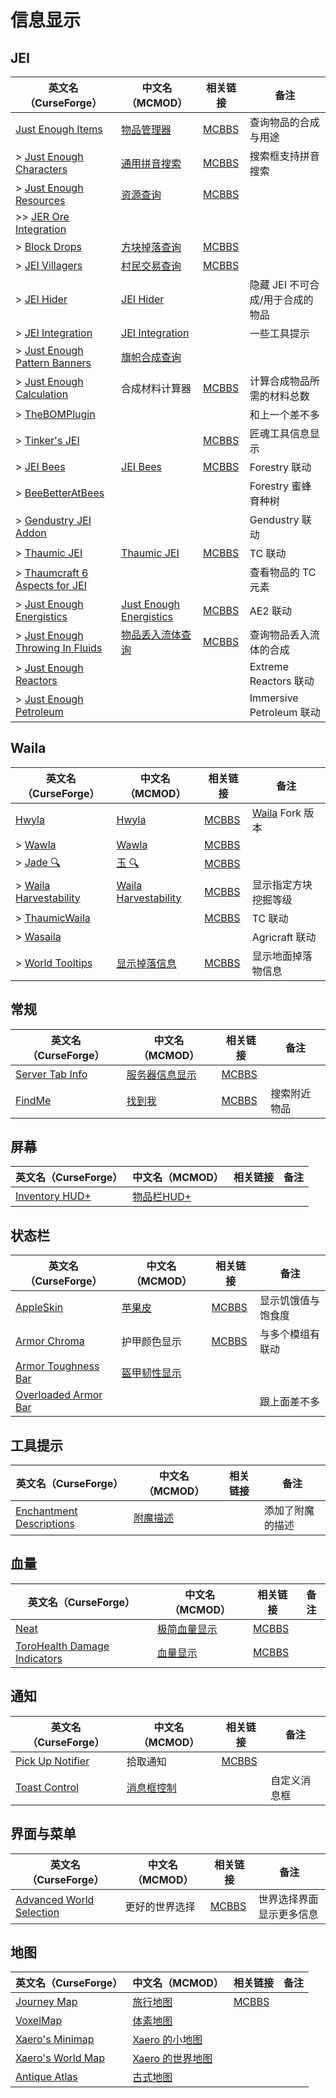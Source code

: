 # 信息显示

## JEI

| 英文名（CurseForge）                                                                                        | 中文名（MCMOD）                                                 | 相关链接                                              | 备注                             |
| ----------------------------------------------------------------------------------------------------------- | --------------------------------------------------------------- | ----------------------------------------------------- | -------------------------------- |
| [Just Enough Items](https://www.curseforge.com/minecraft/mc-mods/jei)                                       | [物品管理器](https://www.mcmod.cn/class/459.html)               | [MCBBS](https://www.mcbbs.net/thread-660463-1-1.html) | 查询物品的合成与用途             |
| > [Just Enough Characters](https://www.curseforge.com/minecraft/mc-mods/just-enough-characters)             | [通用拼音搜索](https://www.mcmod.cn/class/840.html)             | [MCBBS](https://www.mcbbs.net/thread-639271-1-1.html) | 搜索框支持拼音搜索               |
| > [Just Enough Resources](https://www.curseforge.com/minecraft/mc-mods/just-enough-resources-jer)           | [资源查询](https://www.mcmod.cn/class/855.html)                 | [MCBBS](https://www.mcbbs.net/thread-808282-1-1.html) |                                  |
| >> [JER Ore Integration](https://www.curseforge.com/minecraft/mc-mods/jer-ore-integration)                  |                                                                 |                                                       |                                  |
| > [Block Drops](https://www.curseforge.com/minecraft/mc-mods/block-drops-jei-addon)                         | [方块掉落查询](https://www.mcmod.cn/class/997.html)             | [MCBBS](https://www.mcbbs.net/thread-626795-1-1.html) |                                  |
| > [JEI Villagers](https://www.curseforge.com/minecraft/mc-mods/jei-villagers)                               | [村民交易查询](https://www.mcmod.cn/class/2143.html)            | [MCBBS](https://www.mcbbs.net/thread-772483-1-1.html) |                                  |
| > [JEI Hider](https://www.curseforge.com/minecraft/mc-mods/jei-hider)                                       | [JEI Hider](https://www.mcmod.cn/class/1754.html)               |                                                       | 隐藏 JEI 不可合成/用于合成的物品 |
| > [JEI Integration](https://www.curseforge.com/minecraft/mc-mods/jei-integration)                           | [JEI Integration](https://www.mcmod.cn/class/2077.html)         |                                                       | 一些工具提示                     |
| > [Just Enough Pattern Banners](https://www.curseforge.com/minecraft/mc-mods/just-enough-pattern-banners)   | [旗帜合成查询](https://www.mcmod.cn/class/1273.html)            |                                                       |                                  |
| > [Just Enough Calculation](https://www.curseforge.com/minecraft/mc-mods/just-enough-calculation)           | 合成材料计算器                                                  | [MCBBS](https://www.mcbbs.net/thread-561503-1-1.html) | 计算合成物品所需的材料总数       |
| > [TheBOMPlugin](https://www.curseforge.com/minecraft/mc-mods/thebomplugin)                                 |                                                                 |                                                       | 和上一个差不多                   |
| > [Tinker's JEI](https://www.curseforge.com/minecraft/mc-mods/tinkers-jei)                                  |                                                                 | [MCBBS](https://www.mcbbs.net/thread-790828-1-1.html) | 匠魂工具信息显示                 |
| > [JEI Bees](https://www.curseforge.com/minecraft/mc-mods/jei-bees)                                         | [JEI Bees](https://www.mcmod.cn/class/805.html)                 | [MCBBS](https://www.mcbbs.net/thread-819609-1-1.html) | Forestry 联动                    |
| > [BeeBetterAtBees](https://www.curseforge.com/minecraft/mc-mods/beebetteratbees)                           |                                                                 |                                                       | Forestry 蜜蜂育种树              |
| > [Gendustry JEI Addon](https://www.curseforge.com/minecraft/mc-mods/gendustry-jei-addon)                   |                                                                 |                                                       | Gendustry 联动                   |
| > [Thaumic JEI](https://www.curseforge.com/minecraft/mc-mods/thaumic-jei)                                   | [Thaumic JEI](https://www.mcmod.cn/class/1008.html)             | [MCBBS](https://www.mcbbs.net/thread-776834-1-1.html) | TC 联动                          |
| > [Thaumcraft 6 Aspects for JEI](https://www.curseforge.com/minecraft/mc-mods/thaumcraft-6-aspects-for-jei) |                                                                 |                                                       | 查看物品的 TC 元素               |
| > [Just Enough Energistics](https://www.curseforge.com/minecraft/mc-mods/just-enough-energistics-jee)       | [Just Enough Energistics](https://www.mcmod.cn/class/1537.html) | [MCBBS](https://www.mcbbs.net/thread-936541-1-1.html) | AE2 联动                         |
| > [Just Enough Throwing In Fluids](https://www.curseforge.com/minecraft/mc-mods/jetif)                      | [物品丢入流体查询](https://www.mcmod.cn/class/2094.html)        | [MCBBS](https://www.mcbbs.net/thread-832797-1-1.html) | 查询物品丢入流体的合成           |
| > [Just Enough Reactors](https://www.curseforge.com/minecraft/mc-mods/just-enough-reactors)                 |                                                                 |                                                       | Extreme Reactors 联动            |
| > [Just Enough Petroleum](https://www.curseforge.com/minecraft/mc-mods/just-enough-petroleum)               |                                                                 |                                                       | Immersive Petroleum 联动         |

## Waila

| 英文名（CurseForge）                                                                        | 中文名（MCMOD）                                             | 相关链接                                              | 备注                                                                  |
| ------------------------------------------------------------------------------------------- | ----------------------------------------------------------- | ----------------------------------------------------- | --------------------------------------------------------------------- |
| [Hwyla](https://www.curseforge.com/minecraft/mc-mods/hwyla)                                 | [Hwyla](https://www.mcmod.cn/class/668.html)                | [MCBBS](https://www.mcbbs.net/thread-648893-1-1.html) | [Waila](https://www.curseforge.com/minecraft/mc-mods/waila) Fork 版本 |
| > [Wawla](https://www.curseforge.com/minecraft/mc-mods/wawla-what-are-we-looking-at)        | [Wawla](https://www.mcmod.cn/class/1201.html)               | [MCBBS](https://www.mcbbs.net/thread-565866-1-1.html) |                                                                       |
| > [Jade 🔍](https://www.curseforge.com/minecraft/mc-mods/jade)                               | [玉 🔍](https://www.mcmod.cn/class/3482.html)                | [MCBBS](https://www.mcbbs.net/thread-874937-1-1.html) |                                                                       |
| > [Waila Harvestability](https://www.curseforge.com/minecraft/mc-mods/waila-harvestability) | [Waila Harvestability](https://www.mcmod.cn/class/666.html) | [MCBBS](https://www.mcbbs.net/thread-608318-1-1.html) | 显示指定方块挖掘等级                                                  |
| > [ThaumicWaila](https://www.curseforge.com/minecraft/mc-mods/thaumicwaila)                 |                                                             | [MCBBS](https://www.mcbbs.net/thread-960544-1-1.html) | TC 联动                                                               |
| > [Wasaila](https://www.curseforge.com/minecraft/mc-mods/wasaila)                           |                                                             |                                                       | Agricraft 联动                                                        |
| > [World Tooltips](https://www.curseforge.com/minecraft/mc-mods/world-tooltips)             | [显示掉落信息](https://www.mcmod.cn/class/2682.html)        | [MCBBS](https://www.mcbbs.net/thread-678452-1-1.html) | 显示地面掉落物信息                                                    |

## 常规

| 英文名（CurseForge）                                                            | 中文名（MCMOD）                                        | 相关链接                                              | 备注         |
| ------------------------------------------------------------------------------- | ------------------------------------------------------ | ----------------------------------------------------- | ------------ |
| [Server Tab Info](https://www.curseforge.com/minecraft/mc-mods/server-tab-info) | [服务器信息显示](https://www.mcmod.cn/class/2717.html) | [MCBBS](https://www.mcbbs.net/thread-790756-1-1.html) |              |
| [FindMe](https://www.curseforge.com/minecraft/mc-mods/findme)                   | [找到我](https://www.mcmod.cn/class/2156.html)         | [MCBBS](https://www.mcbbs.net/thread-790741-1-1.html) | 搜索附近物品 |

## 屏幕

| 英文名（CurseForge）                                                               | 中文名（MCMOD）                                    | 相关链接 | 备注 |
| ---------------------------------------------------------------------------------- | -------------------------------------------------- | -------- | ---- |
| [Inventory HUD+](https://www.curseforge.com/minecraft/mc-mods/inventory-hud-forge) | [物品栏HUD+](https://www.mcmod.cn/class/3395.html) |          |      |

## 状态栏

| 英文名（CurseForge）                                                                      | 中文名（MCMOD）                                      | 相关链接                                              | 备注               |
| ----------------------------------------------------------------------------------------- | ---------------------------------------------------- | ----------------------------------------------------- | ------------------ |
| [AppleSkin](https://www.curseforge.com/minecraft/mc-mods/appleskin)                       | [苹果皮](https://www.mcmod.cn/class/744.html)        | [MCBBS](https://www.mcbbs.net/thread-808144-1-1.html) | 显示饥饿值与饱食度 |
| [Armor Chroma](https://www.curseforge.com/minecraft/mc-mods/armor-chroma)                 | 护甲颜色显示                                         | [MCBBS](https://www.mcbbs.net/thread-772358-1-1.html) | 与多个模组有联动   |
| [Armor Toughness Bar](https://www.curseforge.com/minecraft/mc-mods/armor-toughness-bar)   | [盔甲韧性显示](https://www.mcmod.cn/class/2964.html) |                                                       |                    |
| [Overloaded Armor Bar](https://www.curseforge.com/minecraft/mc-mods/overloaded-armor-bar) |                                                      |                                                       | 跟上面差不多       |

## 工具提示

| 英文名（CurseForge）                                                                              | 中文名（MCMOD）                                  | 相关链接 | 备注             |
| ------------------------------------------------------------------------------------------------- | ------------------------------------------------ | -------- | ---------------- |
| [Enchantment Descriptions](https://www.curseforge.com/minecraft/mc-mods/enchantment-descriptions) | [附魔描述](https://www.mcmod.cn/class/1945.html) |          | 添加了附魔的描述 |

## 血量

| 英文名（CurseForge）                                                                                      | 中文名（MCMOD）                                     | 相关链接                                              | 备注 |
| --------------------------------------------------------------------------------------------------------- | --------------------------------------------------- | ----------------------------------------------------- | ---- |
| [Neat](https://www.curseforge.com/minecraft/mc-mods/neat)                                                 | [极简血量显示](https://www.mcmod.cn/class/619.html) | [MCBBS](https://www.mcbbs.net/thread-938958-1-1.html) |      |
| [ToroHealth Damage Indicators](https://www.curseforge.com/minecraft/mc-mods/torohealth-damage-indicators) | [血量显示](https://www.mcmod.cn/class/1015.html)    | [MCBBS](https://www.mcbbs.net/thread-628833-1-1.html) |      |

## 通知

| 英文名（CurseForge）                                                              | 中文名（MCMOD）                                    | 相关链接                                               | 备注         |
| --------------------------------------------------------------------------------- | -------------------------------------------------- | ------------------------------------------------------ | ------------ |
| [Pick Up Notifier](https://www.curseforge.com/minecraft/mc-mods/pick-up-notifier) | 拾取通知                                           | [MCBBS](https://www.mcbbs.net/thread-1123313-1-1.html) |              |
| [Toast Control](https://www.curseforge.com/minecraft/mc-mods/toast-control)       | [消息框控制](https://www.mcmod.cn/class/1758.html) |                                                        | 自定义消息框 |

## 界面与菜单

| 英文名（CurseForge）                                                                              | 中文名（MCMOD） | 相关链接                                              | 备注                     |
| ------------------------------------------------------------------------------------------------- | --------------- | ----------------------------------------------------- | ------------------------ |
| [Advanced World Selection](https://www.curseforge.com/minecraft/mc-mods/advanced-world-selection) | 更好的世界选择  | [MCBBS](https://www.mcbbs.net/thread-597501-1-1.html) | 世界选择界面显示更多信息 |

## 地图

| 英文名（CurseForge）                                                               | 中文名（MCMOD）                                          | 相关链接                                              | 备注 |
| ---------------------------------------------------------------------------------- | -------------------------------------------------------- | ----------------------------------------------------- | ---- |
| [Journey Map](https://www.curseforge.com/minecraft/mc-mods/journeymap)             | [旅行地图](https://www.mcmod.cn/class/198.html)          | [MCBBS](https://www.mcbbs.net/thread-612917-1-1.html) |      |
| [VoxelMap](https://www.curseforge.com/minecraft/mc-mods/voxelmap)                  | [体素地图](https://www.mcmod.cn/class/981.html)          |                                                       |      |
| [Xaero's Minimap](https://www.curseforge.com/minecraft/mc-mods/xaeros-minimap)     | [Xaero 的小地图](https://www.mcmod.cn/class/1701.html)   |                                                       |      |
| [Xaero's World Map](https://www.curseforge.com/minecraft/mc-mods/xaeros-world-map) | [Xaero 的世界地图](https://www.mcmod.cn/class/1483.html) |                                                       |      |
| [Antique Atlas](https://www.curseforge.com/minecraft/mc-mods/antique-atlas)        | [古式地图](https://www.mcmod.cn/class/1308.html)         |                                                       |      |
